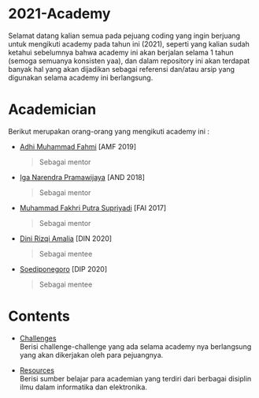# 2021-Academy

Selamat datang kalian semua pada pejuang coding yang ingin berjuang untuk mengikuti academy pada tahun ini (2021), seperti yang kalian sudah ketahui sebelumnya bahwa academy ini akan berjalan selama 1 tahun (semoga semuanya konsisten yaa), dan dalam repository ini akan terdapat banyak hal yang akan dijadikan sebagai referensi dan/atau arsip yang digunakan selama academy ini berlangsung.

# Academician

Berikut merupakan orang-orang yang mengikuti academy ini :

- [Adhi Muhammad Fahmi](https://github.com/adhiiimf) [AMF 2019]
  > Sebagai mentor
- [Iga Narendra Pramawijaya](https://github.com/IritaSee) [AND 2018]
  > Sebagai mentor
- [Muhammad Fakhri Putra Supriyadi](https://github.com/fakhrip) [FAI 2017]
  > Sebagai mentor
- [Dini Rizqi Amalia](https://github.com/dinudinni) [DIN 2020] 
  > Sebagai mentee
- [Soediponegoro](https://github.com/Soedipo) [DIP 2020]
  > Sebagai mentee

# Contents

- [Challenges](./challenges)  
  Berisi challenge-challenge yang ada selama academy nya berlangsung yang akan dikerjakan oleh para pejuangnya.

- [Resources](./resources)  
  Berisi sumber belajar para academian yang terdiri dari berbagai disiplin ilmu dalam informatika dan elektronika.

